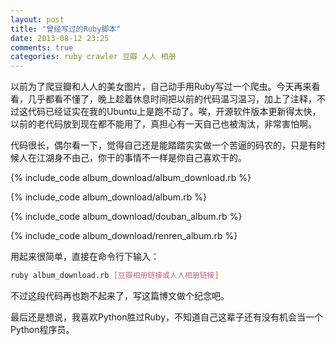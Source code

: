 ```yaml
---
layout: post
title: "曾经写过的Ruby脚本"
date: 2013-08-12 23:25
comments: true
categories: ruby crawler 豆瓣 人人 相册
---
```

以前为了爬豆瓣和人人的美女图片，自己动手用Ruby写过一个爬虫。今天再来看看，几乎都看不懂了，晚上趁着休息时间把以前的代码温习温习，加上了注释，不过这代码已经证实在我的Ubuntu上是跑不动了。唉，开源软件版本更新得太快，以前的老代码放到现在都不能用了，真担心有一天自己也被淘汰，非常害怕啊。

代码很长，偶尔看一下，觉得自己还是能踏踏实实做一个苦逼的码农的，只是有时候人在江湖身不由己，你干的事情不一样是你自己喜欢干的。

<!-- more -->

{% include_code album_download/album_download.rb %}

{% include_code album_download/album.rb %}

{% include_code album_download/douban_album.rb %}

{% include_code album_download/renren_album.rb %}

用起来很简单，直接在命令行下输入：

``` bash
ruby album_download.rb [豆瓣相册链接或人人相册链接]
```

不过这段代码再也跑不起来了，写这篇博文做个纪念吧。

最后还是想说，我喜欢Python胜过Ruby，不知道自己这辈子还有没有机会当一个Python程序员。